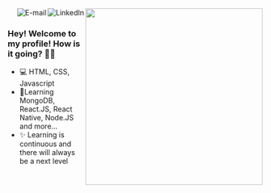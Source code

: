 
<img align="right" src="https://raw.githubusercontent.com/MicaelliMedeiros/micaellimedeiros/master/image/computer-illustration.png" width="350"/>

<a href="https://www.linkedin.com/in/micaellimedeiros">
<img align="right" alt="LinkedIn" src="https://img.shields.io/badge/-Micaelli%20Medeiros-blue"/>
</a>

<a href="mailto:m.amedeiros@hotmail.com">
<img align="right" alt="E-mail" src="https://img.shields.io/badge/-How%20to%20reach%20me-red"/>
</a>

<br/>

### Hey! Welcome to my profile! How is it going? 👋🥰

- 💻 HTML, CSS, Javascript
- 📃Learning MongoDB, React.JS, React Native, Node.JS and more...
- ✨ Learning is continuous and there will always be a next level
